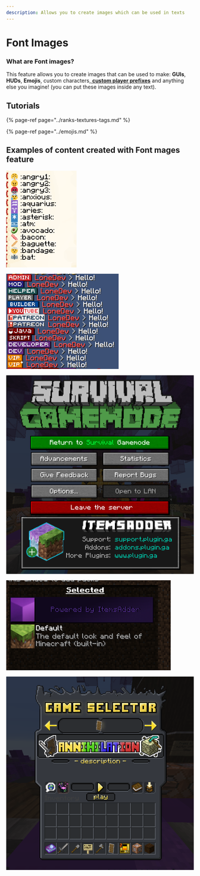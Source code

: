 ```yaml
---
description: Allows you to create images which can be used in texts
---
```


# Font Images

### What are Font images?

This feature allows you to create images that can be used to make:  **GUIs**, **HUDs**, **Emojis**, custom characters,[ **custom player prefixes**](../ranks-textures-tags.md) and anything else you imagine! \(you can put these images inside any text\).

## Tutorials

{% page-ref page="../ranks-textures-tags.md" %}

{% page-ref page="../emojis.md" %}

## Examples of content created with Font mages feature

![](../../../../.gitbook/assets/immagine%20%28102%29.png)

![](../../../../.gitbook/assets/immagine%20%28106%29.png)

![](../../../../.gitbook/assets/immagine%20%28104%29.png)

![](../../../../.gitbook/assets/immagine%20%28110%29.png)

![](../../../../.gitbook/assets/immagine%20%28113%29.png)

